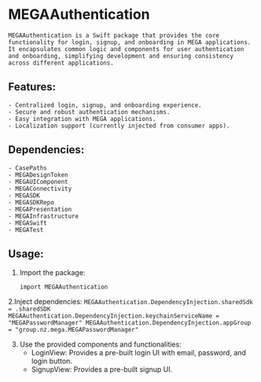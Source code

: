 # MEGAAuthentication

    MEGAAuthentication is a Swift package that provides the core functionality for login, signup, and onboarding in MEGA applications. 
    It encapsulates common logic and components for user authentication and onboarding, simplifying development and ensuring consistency
    across different applications.

## Features:

    - Centralized login, signup, and onboarding experience.
    - Secure and robust authentication mechanisms.
    - Easy integration with MEGA applications.
    - Localization support (currently injected from consumer apps).

## Dependencies:

    - CasePaths
    - MEGADesignToken
    - MEGAUIComponent
    - MEGAConnectivity
    - MEGASDK
    - MEGASDKRepo
    - MEGAPresentation
    - MEGAInfrastructure
    - MEGASwift
    - MEGATest

## Usage:

1. Import the package:

    ```import MEGAAuthentication```

2.Inject dependencies:
    ```
    MEGAAuthentication.DependencyInjection.sharedSdk = .sharedSDK
    MEGAAuthentication.DependencyInjection.keychainServiceName = "MEGAPasswordManager"
    MEGAAuthentication.DependencyInjection.appGroup = "group.nz.mega.MEGAPasswordManager"
    ```

3. Use the provided components and functionalities:
    - LoginView: Provides a pre-built login UI with email, password, and login button.
    - SignupView: Provides a pre-built signup UI.
